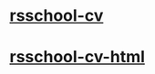 # [rsschool-cv](https://alexmarlik.github.io/rsschool-cv/cv)
# [rsschool-cv-html](https://alexmarlik.github.io/rsschool-cv/)